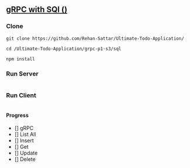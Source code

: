 ## [gRPC with SQl ()](https://github.com/Rehan-Sattar/Ultimate-Todo-Application/tree/master/grpc-p1-s3/sql)

### Clone
```
git clone https://github.com/Rehan-Sattar/Ultimate-Todo-Application/

cd /Ultimate-Todo-Application/grpc-p1-s3/sql

npm install
```

### Run Server
```

```
### Run Client
```

```

#### Progress
- [] gRPC
- [] List All
- [] Insert
- [] Get
- [] Update
- [] Delete